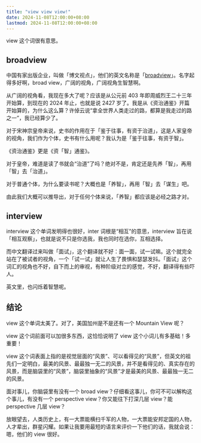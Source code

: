```yaml
---
title: "view view view!"
date: 2024-11-08T12:00:00+08:00
lastmod: 2024-11-08T12:00:00+08:00
---
```


view 这个词很有意思。

<!--more-->

## broadview

中国有家出版企业，叫做「博文视点」，他们的英文名称是「[broadview](http://www.broadview.com.cn/)」。名字起得多好啊，broad view，广阔的视角，广阔视角生智慧啊。

从广阔的视角看，我现在多大了呢？应该是从公元前 403 年即周威烈王二十三年开始算，到现在的 2024 年止，也就是说 2427 岁了。我是从《资治通鉴》开篇开始算的，为什么这么算？许倬云说“拿全世界人类走过的路，都算是我走过的路之一”，我已经算少了。

对于宋神宗皇帝来说，史书的作用在于「鉴于往事，有资于治道」，这是人家皇帝的视角，我们作为个体，史书有什么用呢？我认为是「鉴于往事，有资于智」。

《资治通鉴》更是《资「智」通鉴》。

对于皇帝，难道是读了书就会“治道”了吗？绝对不是，肯定还是先养「智」，再用「智」去「治道」。

对于普通个体，为什么要读书呢？大概也是「养智」，再用「智」去「谋生」吧。

由此我们大概可以推导出，对于任何个体来说，「养智」都应该是必经之路才对。

## interview

interview 这个单词发明得也很好，inter 词根是“相互”的意思，interview 旨在说「相互观察」，也就是说不只是你选我，我也同时在选你，互相选择。

而中文翻译过来叫做「面试」，这个翻译就不好：面一面，试一试嘛。这个就完全站在了被试者的视角，一个「试一试」就让人生了畏惧和瑟瑟发抖。「面试」这个词汇的视角也不好，自下而上的审视，有种阶级对立的感觉，不好，翻译得有些吓人。

英文里，也闪烁着智慧呢。

## 结论

view 这个单词太美了。对了，美国加州是不是还有一个 Mountain View 呢？

view 这个词前面可以加很多东西，这恰恰说明了 view 这个小词儿有多基础！多重要！

view 这个词表面上指的是视觉层面的“风景”、可以看得见的“风景”，但英文的祖先们一定明白，最美的风景、最最独一无二的风景，并不是看得见的、真实存在的风景，而是脑袋里的“风景”，脑袋里抽象的“风景”才是最美的风景、最最独一无二的风景。

面对事儿，你脑袋里有没有一个 broad view？仔细看这事儿，你可不可以解构这个事儿，有没有一个 perspective view？你又能往下打深几层 view？能 perspective 几层 view？

放眼望去，人类历史上，有一大票能横扫千军的人物，一大票能安邦定国的人物，人才辈出，群星闪耀。如果让我要用最短的语言来评价一下他们的话，我就会说：嗯，他们的 view 很好。